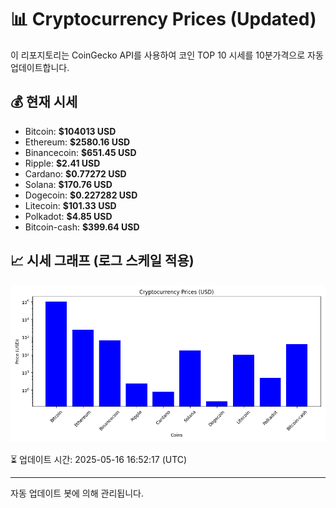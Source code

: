 
# 📊 Cryptocurrency Prices (Updated)

이 리포지토리는 CoinGecko API를 사용하여 코인 TOP 10 시세를 10분가격으로 자동 업데이트합니다.

## 💰 현재 시세
- Bitcoin: **$104013 USD**
- Ethereum: **$2580.16 USD**
- Binancecoin: **$651.45 USD**
- Ripple: **$2.41 USD**
- Cardano: **$0.77272 USD**
- Solana: **$170.76 USD**
- Dogecoin: **$0.227282 USD**
- Litecoin: **$101.33 USD**
- Polkadot: **$4.85 USD**
- Bitcoin-cash: **$399.64 USD**

## 📈 시세 그래프 (로그 스케일 적용)
![Crypto Prices](crypto_prices.png)

⏳ 업데이트 시간: 2025-05-16 16:52:17 (UTC)

---
자동 업데이트 봇에 의해 관리됩니다.

